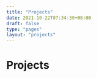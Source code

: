 ```yaml
---
title: "Projects"
date: 2021-10-22T07:34:30+08:00
draft: false
type: "pages"
layout: "projects"
---
```


# Projects
